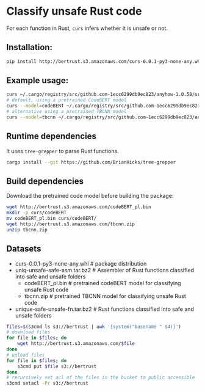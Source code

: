 # Classify unsafe Rust code

For each function in Rust, ```curs``` infers whether it is unsafe or not.

## Installation:

```bash
pip install http://bertrust.s3.amazonaws.com/curs-0.0.1-py3-none-any.whl
```

## Example usage:

```bash
curs ~/.cargo/registry/src/github.com-1ecc6299db9ec823/anyhow-1.0.58/src/error.rs
# default, using a pretrained CodeBERT model
curs --model=codeBERT ~/.cargo/registry/src/github.com-1ecc6299db9ec823/anyhow-1.0.58/src/error.rs
# alternative using a pretrained TBCNN model
curs --model=tbcnn ~/.cargo/registry/src/github.com-1ecc6299db9ec823/anyhow-1.0.58/src/error.rs
```

## Runtime dependencies

It uses `tree-grepper` to parse Rust functions.
```bash
cargo install --git https://github.com/BrianHicks/tree-grepper
```

## Build dependencies

Download the pretrained code model before building the package:
```bash
wget http://bertrust.s3.amazonaws.com/codeBERT_pl.bin
mkdir -p curs/codeBERT
mv codeBERT_pl.bin curs/codeBERT/
wget http://bertrust.s3.amazonaws.com/tbcnn.zip
unzip tbcnn.zip
```

## Datasets
* curs-0.0.1-py3-none-any.whl   # package distribution
* uniq-unsafe-safe-asm.tar.bz2  # Assembler of Rust functions classified into safe and unsafe folders
  - codeBERT_pl.bin             # pretrained codeBERT model for classifying unsafe Rust code
  - tbcnn.zip                   # pretrained TBCNN model for classifying unsafe Rust code
* unique-safe-unsafe-fn.tar.bz2 # Rust functions classified into safe and unsafe folders

```bash
files=$(s3cmd ls s3://bertrust | awk '{system("basename " $4)}')
# download files
for file in $files; do
	wget http://bertrust.s3.amazonaws.com/$file
done
# upload files
for file in $files; do
	s3cmd put $file s3://bertrust
done
# recursively set acl of the files in the bucket to public accessible
s3cmd setacl -Pr s3://bertrust
```
